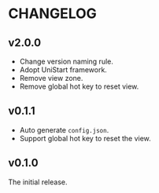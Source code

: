 # CHANGELOG

## v2.0.0

- Change version naming rule.
- Adopt UniStart framework.
- Remove view zone.
- Remove global hot key to reset view.

## v0.1.1

- Auto generate `config.json`.
- Support global hot key to reset the view.

## v0.1.0

The initial release.
